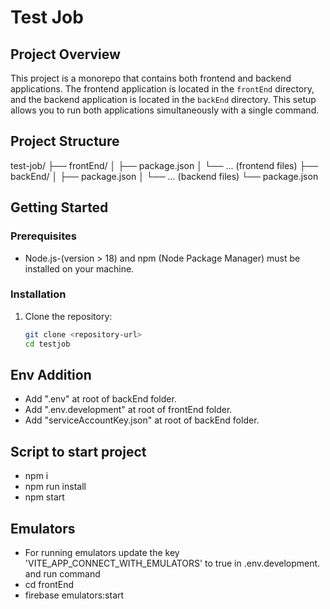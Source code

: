 # Test Job

## Project Overview

This project is a monorepo that contains both frontend and backend applications. The frontend application is located in the `frontEnd` directory, and the backend application is located in the `backEnd` directory. This setup allows you to run both applications simultaneously with a single command.

## Project Structure
test-job/
├── frontEnd/
│ ├── package.json
│ └── ... (frontend files)
├── backEnd/
│ ├── package.json
│ └── ... (backend files)
└── package.json

## Getting Started

### Prerequisites

- Node.js-(version > 18) and npm (Node Package Manager) must be installed on your machine.

### Installation

1. Clone the repository:

   ```bash
   git clone <repository-url>
   cd testjob

## Env Addition
  - Add ".env" at root of backEnd folder.
  - Add ".env.development" at root of frontEnd folder.
  - Add "serviceAccountKey.json" at root of backEnd folder.

## Script to start project
 - npm i 
 - npm run install
 - npm start

## Emulators
 - For running emulators update the key 'VITE_APP_CONNECT_WITH_EMULATORS' to true in .env.development.
   and run command
 - cd frontEnd
 - firebase emulators:start
